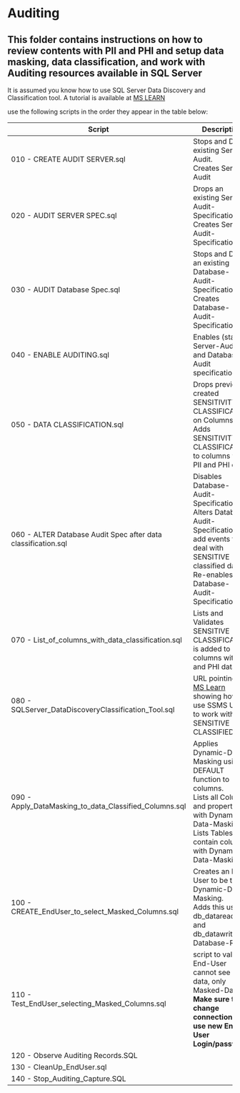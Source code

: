 # Auditing

## This folder contains instructions on how to review contents with PII and PHI and setup data masking, data classification, and work with Auditing resources available in SQL Server

It is assumed you know how to use SQL Server Data Discovery and Classification tool. A tutorial is available at [MS LEARN](https://learn.microsoft.com/en-us/sql/relational-databases/security/sql-data-discovery-and-classification?view=sql-server-ver16&tabs=t-sql)

use the following scripts in the order they appear in the table below:

| Script | Description |
| ----------- | ----------- |
| 010 - CREATE AUDIT SERVER.sql                                  | Stops and Drops existing <named> Server-Audit.<br> Creates <named> Server-Audit    | 
| 020 - AUDIT SERVER SPEC.sql                                    | Drops an existing <named> Server-Audit-Specification.<br> Creates <named> Server-Audit-Specification    | 
| 030 - AUDIT Database Spec.sql                                  | Stops and Drops an existing <named> Database-Audit-Specification.<br> Creates <named> Database-Audit-Specification    | 
| 040 - ENABLE AUDITING.sql                                      | Enables (starts) Server-Audit and Database-Audit specifications   |
| 050 - DATA CLASSIFICATION.sql                                  | Drops previously created SENSITIVITY CLASSIFICATION on Columns.<br> Adds  SENSITIVITY CLASSIFICATION to columns with PII and PHI data   |
| 060 - ALTER Database Audit Spec after data classification.sql  | Disables <named> Database-Audit-Specification.<br> Alters <named> Database-Audit-Specification to add events that deal with SENSITIVE classified data.<br> Re-enables <named> Database-Audit-Specification.  |
| 070 - List_of_columns_with_data_classification.sql             | Lists and Validates SENSITIVE CLASSIFICATION is added to columns with PII and PHI data   |
| 080 - SQLServer_DataDiscoveryClassification_Tool.sql           | URL pointing to [MS Learn](https://learn.microsoft.com/en-us/sql/relational-databases/security/sql-data-discovery-and-classification?view=sql-server-ver16&tabs=t-sql) showing how to use SSMS UI tool to work with SENSITIVE CLASSIFIED data   |
| 090 - Apply_DataMasking_to_data_Classified_Columns.sql         | Applies Dynamic-Data-Masking using DEFAULT function to columns.<br> Lists all Columns and properties with Dynamic-Data-Masking.<br> Lists Tables that contain columns with Dynamic-Data-Masking    |
| 100 - CREATE_EndUser_to_select_Masked_Columns.sql              | Creates an End-User to be test Dynamic-Data-Masking.<br> Adds this user to db_datareader and db_datawriter Database-Roles.    |
| 110 - Test_EndUser_selecting_Masked_Columns.sql                | script to validate End-User cannot see raw-data, only Masked-Data.<br>**Make sure to change connection to use new End-User Login/password**    |
| 120 - Observe Auditing Records.SQL                             |    |
| 130 - CleanUp_EndUser.sql                                      |    |
| 140 - Stop_Auditing_Capture.SQL                                |    |
